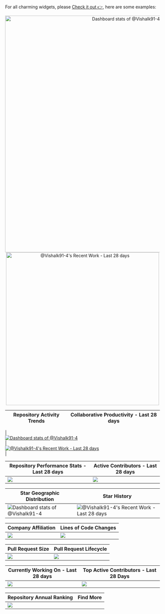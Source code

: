 For all charming widgets, please [Check it out 👉](https://next.ossinsight.io/widgets?utm_source=github&utm_medium=referral), here are some examples:


<!-- Copy-paste in your Readme.md file -->

<a href="https://next.ossinsight.io/widgets/official/compose-user-dashboard-stats?user_id=116670999" target="_blank" style="display: block" align="center">
  <picture>
    <source media="(prefers-color-scheme: dark)" srcset="https://next.ossinsight.io/widgets/official/compose-user-dashboard-stats/thumbnail.png?user_id=116670999&image_size=auto&color_scheme=dark" width="771" height="auto">
    <img alt="Dashboard stats of @Vishalk91-4" src="https://next.ossinsight.io/widgets/official/compose-user-dashboard-stats/thumbnail.png?user_id=116670999&image_size=auto&color_scheme=light" width="771" height="auto">
  </picture>
</a>

<!-- Made with [OSS Insight](https://ossinsight.io/) -->

<!-- Copy-paste in your Readme.md file -->

<a href="https://next.ossinsight.io/widgets/official/compose-currently-working-on?user_id=116670999&activity_type=all" target="_blank" style="display: block" align="center">
  <picture>
    <source media="(prefers-color-scheme: dark)" srcset="https://next.ossinsight.io/widgets/official/compose-currently-working-on/thumbnail.png?user_id=116670999&activity_type=all&image_size=auto&color_scheme=dark" width="497.5" height="auto">
    <img alt="@Vishalk91-4's Recent Work - Last 28 days" src="https://next.ossinsight.io/widgets/official/compose-currently-working-on/thumbnail.png?user_id=116670999&activity_type=all&image_size=auto&color_scheme=light" width="497.5" height="auto">
  </picture>
</a>

<!-- Made with [OSS Insight](https://ossinsight.io/) -->

| Repository Activity Trends | Collaborative Productivity - Last 28 days |
| ----------- | ----------- |
|
<a href="https://next.ossinsight.io/widgets/official/compose-user-dashboard-stats?user_id=116670999" target="_blank" style="display: block">
  <picture>
    <source media="(prefers-color-scheme: dark)" srcset="https://next.ossinsight.io/widgets/official/compose-user-dashboard-stats/thumbnail.png?user_id=116670999&image_size=auto&color_scheme=dark">
    <img alt="Dashboard stats of @Vishalk91-4" src="https://next.ossinsight.io/widgets/official/compose-user-dashboard-stats/thumbnail.png?user_id=116670999&image_size=auto&color_scheme=light">
  </picture>
</a>|<a href="https://next.ossinsight.io/widgets/official/compose-currently-working-on?user_id=116670999&activity_type=all" target="_blank" style="display: block">
  <picture>
    <source media="(prefers-color-scheme: dark)" srcset="https://next.ossinsight.io/widgets/official/compose-currently-working-on/thumbnail.png?user_id=116670999&activity_type=all&image_size=auto&color_scheme=dark">
    <img alt="@Vishalk91-4's Recent Work - Last 28 days" src="https://next.ossinsight.io/widgets/official/compose-currently-working-on/thumbnail.png?user_id=116670999&activity_type=all&image_size=auto&color_scheme=light">
  </picture>
</a>|

| Repository Performance Stats - Last 28 days | Active Contributors - Last 28 days |
| ----------- | ----------- |
|<img src="https://next.ossinsight.io/widgets/official/compose-last-28-days-stats/thumbnail.png?repo_id=41986369&image_size=auto" />|<img src="https://next.ossinsight.io/widgets/official/compose-recent-active-contributors/thumbnail.png?repo_id=41986369&limit=100&image_size=auto"/>|

| Star Geographic Distribution | Star History |
| ----------- | ----------- |
|<img alt="Dashboard stats of @Vishalk91-4" src="https://next.ossinsight.io/widgets/official/compose-user-dashboard-stats/thumbnail.png?user_id=116670999&image_size=auto" />|<img alt="@Vishalk91-4's Recent Work - Last 28 days" src="https://next.ossinsight.io/widgets/official/compose-currently-working-on/thumbnail.png?user_id=116670999&activity_type=all&image_size=auto" />|

| Company Affiliation | Lines of Code Changes |
| ----------- | ----------- |
|<img src="assets/prsiz.png&image_size=auto" />|<img src="assets/linesofpr.png&image_size=auto" />|

| Pull Request Size | Pull Request Lifecycle |
| ----------- | ----------- |
|<img src="https://next.ossinsight.io/widgets/official/analyze-repo-pull-requests-size-per-month/thumbnail.png?repo_id=41986369&image_size=auto" />|<img src="https://next.ossinsight.io/widgets/official/analyze-repo-pull-request-open-to-merged/thumbnail.png?repo_id=41986369&image_size=auto" />|

| Currently Working On - Last 28 days | Top Active Contributors - Last 28 Days |
| ----------- | ----------- |
|<img src="https://next.ossinsight.io/widgets/official/compose-currently-working-on/thumbnail.png?activity_type=all&user_id=12960671&image_size=auto" />|<img src="https://next.ossinsight.io/widgets/official/compose-recent-top-contributors/thumbnail.png?repo_id=41986369&image_size=auto" />|

| Repository Annual Ranking | Find More |
| ----------- | ----------- |
|<img src="https://next.ossinsight.io/widgets/official/collection-annually-ranking/thumbnail.png?activity=stars&collection_id=2&image_size=auto" />